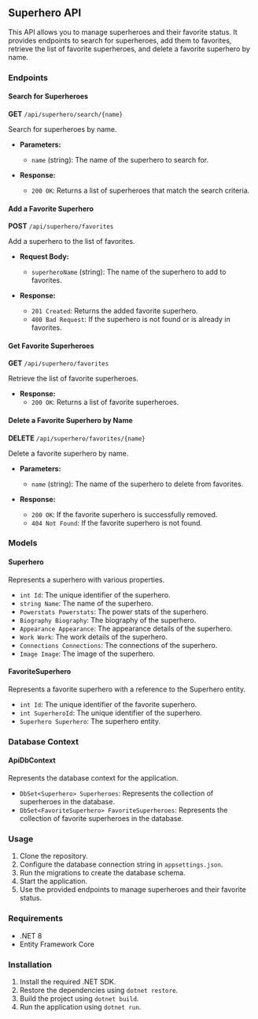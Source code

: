## Superhero API

This API allows you to manage superheroes and their favorite status. It provides endpoints to search for superheroes, add them to favorites, retrieve the list of favorite superheroes, and delete a favorite superhero by name.

### Endpoints

#### Search for Superheroes

**GET** `/api/superhero/search/{name}`

Search for superheroes by name.

- **Parameters:**
  - `name` (string): The name of the superhero to search for.

- **Response:**
  - `200 OK`: Returns a list of superheroes that match the search criteria.

#### Add a Favorite Superhero

**POST** `/api/superhero/favorites`

Add a superhero to the list of favorites.

- **Request Body:**
  - `superheroName` (string): The name of the superhero to add to favorites.

- **Response:**
  - `201 Created`: Returns the added favorite superhero.
  - `400 Bad Request`: If the superhero is not found or is already in favorites.

#### Get Favorite Superheroes

**GET** `/api/superhero/favorites`

Retrieve the list of favorite superheroes.

- **Response:**
  - `200 OK`: Returns a list of favorite superheroes.

#### Delete a Favorite Superhero by Name

**DELETE** `/api/superhero/favorites/{name}`

Delete a favorite superhero by name.

- **Parameters:**
  - `name` (string): The name of the superhero to delete from favorites.

- **Response:**
  - `200 OK`: If the favorite superhero is successfully removed.
  - `404 Not Found`: If the favorite superhero is not found.

### Models

#### Superhero

Represents a superhero with various properties.

- `int Id`: The unique identifier of the superhero.
- `string Name`: The name of the superhero.
- `Powerstats Powerstats`: The power stats of the superhero.
- `Biography Biography`: The biography of the superhero.
- `Appearance Appearance`: The appearance details of the superhero.
- `Work Work`: The work details of the superhero.
- `Connections Connections`: The connections of the superhero.
- `Image Image`: The image of the superhero.

#### FavoriteSuperhero

Represents a favorite superhero with a reference to the Superhero entity.

- `int Id`: The unique identifier of the favorite superhero.
- `int SuperheroId`: The unique identifier of the superhero.
- `Superhero Superhero`: The superhero entity.

### Database Context

#### ApiDbContext

Represents the database context for the application.

- `DbSet<Superhero> Superheroes`: Represents the collection of superheroes in the database.
- `DbSet<FavoriteSuperhero> FavoriteSuperheroes`: Represents the collection of favorite superheroes in the database.

### Usage

1. Clone the repository.
2. Configure the database connection string in `appsettings.json`.
3. Run the migrations to create the database schema.
4. Start the application.
5. Use the provided endpoints to manage superheroes and their favorite status.

### Requirements

- .NET 8
- Entity Framework Core

### Installation

1. Install the required .NET SDK.
2. Restore the dependencies using `dotnet restore`.
3. Build the project using `dotnet build`.
4. Run the application using `dotnet run`.
